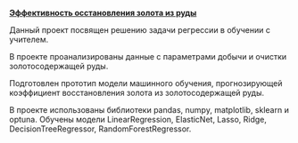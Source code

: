 [**Эффективность осстановления золота из руды**](https://github.com/AnnaTrampa/Portfolio/blob/main/Gold_Recovery_ML/Gold_Recovery_ML.ipynb)

Данный проект посвящен решению задачи регрессии в обучении с учителем.

В проекте проанализированы данные с параметрами добычи и очистки золотосодержащей руды.

Подготовлен прототип модели машинного обучения, прогнозирующей коэффициент восстановления золота из золотосодержащей руды.

В проекте использованы библиотеки pandas, numpy, matplotlib, sklearn и optuna.
Обучены модели LinearRegression, ElasticNet, Lasso, Ridge, DecisionTreeRegressor, RandomForestRegressor. 
